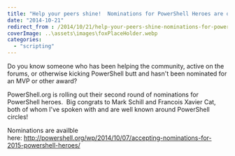 ```yaml
---
title: "Help your peers shine!  Nominations for PowerShell Heroes are open"
date: "2014-10-21"
redirect_from : /2014/10/21/help-your-peers-shine-nominations-for-powershell-heroes-are-open
coverImage: ..\assets\images\foxPlaceHolder.webp
categories: 
  - "scripting"
---
```


Do you know someone who has been helping the community, active on the forums, or otherwise kicking PowerShell butt and hasn't been nominated for an MVP or other award?

PowerShell.org is rolling out their second round of nominations for PowerShell heroes.  Big congrats to Mark Schill and Francois Xavier Cat, both of whom I've spoken with and are well known around PowerShell circles!

Nominations are availble here: http://powershell.org/wp/2014/10/07/accepting-nominations-for-2015-powershell-heroes/
